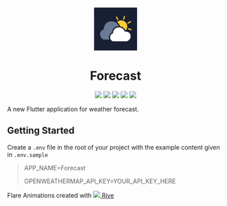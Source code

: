 <p align="center">
    <img width="100" src="./assets/images/forecast-logo.png"/>
</p>
<h1 align="center">Forecast</h1>

<p align="center">
    <img src="https://img.shields.io/badge/Awesome-Flutter-%231389fd?style=for-the-badge"/>
    <img src="https://img.shields.io/github/issues/pasanjg/Forecast?style=for-the-badge"/>
    <img src="https://img.shields.io/github/forks/pasanjg/Forecast?style=for-the-badge"/>
    <img src="https://img.shields.io/github/stars/pasanjg/Forecast?style=for-the-badge"/>
    <img src="https://img.shields.io/github/license/pasanjg/Forecast?style=for-the-badge"/>
</p>

A new Flutter application for weather forecast.



## Getting Started

Create  a `.env` file in the root of your project with the example content given in `.env.sample`

> APP_NAME=Forecast
>
> OPENWEATHERMAP_API_KEY=YOUR_API_KEY_HERE

Flare Animations created with [<img width="15" src="https://avatars0.githubusercontent.com/u/58453772?s=200&v=4"/>   Rive](https://rive.app/)
